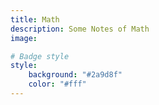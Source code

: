 ```yaml
---
title: Math
description: Some Notes of Math
image:

# Badge style
style:
    background: "#2a9d8f"
    color: "#fff"
---
```

